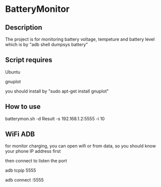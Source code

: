 # BatteryMonitor

##  Description

The project is for monitoring battery voltage, tempeture and battery level which is by "adb shell dumpsys battery"

## Script requires
Ubuntu

gnuplot

you should install by "sudo apt-get install gnuplot"

## How to use

batterymon.sh -d Result -s 192.168.1.2:5555 -i 10


## WiFi ADB

for monitor charging,  you can open wifi or from data, so you should know your phone IP address first

then connect to listen the port

adb tcpip 5555

adb connect <IP>:5555


